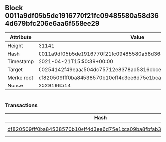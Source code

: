 ## Block 0011a9df05b5de1916770f21fc09485580a58d364d679bfc206e6aa6f558ee29

Attribute | Value
--- | ---
Height | 31141
Hash | 0011a9df05b5de1916770f21fc09485580a58d364d679bfc206e6aa6f558ee29
Timestamp | 2021-04-21T15:50:39+00:00
Target | 00254142f49eaaa504dc75712e8378ad5316cbcead634704b3734b6271167cc4
Merke root | df820509fff0ba84538570b10eff4d3ee6d75e1bca09ba8fbfab3a5060bf5edb
Nonce | 2529198514

```

```

### Transactions

Hash | Amount
--- | ---
[df820509fff0ba84538570b10eff4d3ee6d75e1bca09ba8fbfab3a5060bf5edb](df820509fff0ba84538570b10eff4d3ee6d75e1bca09ba8fbfab3a5060bf5edb.md) | 10.00000000 SKEPTI 
